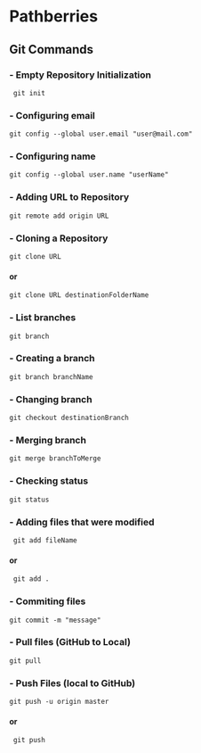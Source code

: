 # Pathberries

## Git Commands
### - Empty Repository Initialization
``` git init```

### - Configuring email
```git config --global user.email "user@mail.com"```

### - Configuring name
```git config --global user.name "userName"```

### - Adding URL to Repository
```git remote add origin URL```

### - Cloning a Repository
```git clone URL```
#### or
```git clone URL destinationFolderName```

### - List branches
```git branch```

### - Creating a branch
```git branch branchName```

### - Changing branch
```git checkout destinationBranch```

### - Merging branch
```git merge branchToMerge```

### - Checking status
```git status```

### - Adding files that were modified
``` git add fileName```
#### or
``` git add .```

### - Commiting files
```git commit -m "message"```

### - Pull files (GitHub to Local)
```git pull```

### - Push Files (local to GitHub)
```git push -u origin master```
#### or
``` git push```
